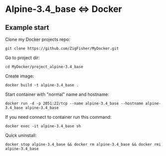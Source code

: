 Alpine-3.4_base <=> Docker
==========================

## Example start

Clone my Docker projects repo:

	git clone https://github.com/ZigFisher/MyDocker.git

Go to project dir:

	cd MyDocker/project_alpine-3.4_base

Create image:

	docker build -t alpine-3.4_base .

Start container with "normal" name and hostname:

	docker run -d -p 2051:22/tcp --name alpine-3.4_base --hostname alpine-3.4_base alpine-3.4_base

If you need connect to container run this command:

	docker exec -it alpine-3.4_base sh

Quick uninstall:

	docker stop alpine-3.4_base && docker rm alpine-3.4_base && docker rmi alpine-3.4_base

